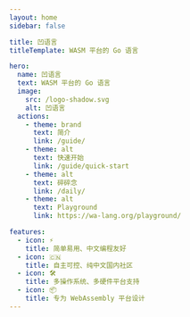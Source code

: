 ```yaml
---
layout: home
sidebar: false

title: 凹语言
titleTemplate: WASM 平台的 Go 语言

hero:
  name: 凹语言
  text: WASM 平台的 Go 语言
  image:
    src: /logo-shadow.svg
    alt: 凹语言
  actions:
    - theme: brand
      text: 简介
      link: /guide/
    - theme: alt
      text: 快速开始
      link: /guide/quick-start
    - theme: alt
      text: 碎碎念
      link: /daily/
    - theme: alt
      text: Playground
      link: https://wa-lang.org/playground/

features:
  - icon: ⚡️
    title: 简单易用、中文编程友好
  - icon: 🇨🇳
    title: 自主可控、纯中文国内社区
  - icon: 🛠️
    title: 多操作系统、多硬件平台支持
  - icon: 📦
    title: 专为 WebAssembly 平台设计
---
```

